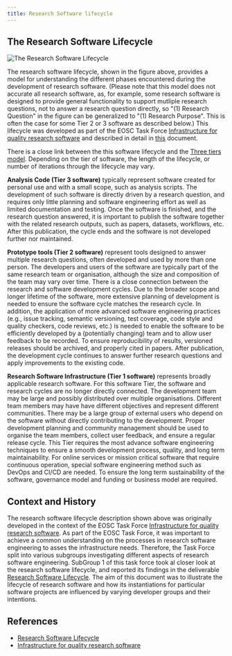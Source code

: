 ```yaml
---
title: Research Software lifecycle
---
```


## The Research Software Lifecycle

![The Research Software Lifecycle](../../images/lifecycle.png)

The research software lifecycle, shown in the figure above, provides a model for understanding the different phases encountered during the development of research software. (Please note that this model does not accurate all research software, as, for example, some research software is designed to provide general functionality to support mutliple research questions, not to answer a research question directly, so "(1) Research Question" in the figure can be generalized to "(1) Research Purpose". This is often the case for some Tier 2 or 3 software as described below.)
This lifecycle was developed as part of the EOSC Task Force [Infrastructure for quality research software](https://eosc.eu/advisory-groups/infrastructures-quality-research-software/) and described in detail in [this](https://doi.org/10.5281/zenodo.8324828) document. 

There is a close link between the this software lifecycle and the [Three tiers model](http://everse.software/RSQKit/three_tier_view). Depending on the tier of software,  the length of the lifecycle, or number of iterations through the lifecycle may vary. 

**Analysis Code (Tier 3 software)** typically represent software created for personal use and with a small scope, such as analysis scripts. The development of such software is directly driven 
by a research question, and requires only little planning and software engineering effort as well as limited documentation and testing. Once the software is finished, and the research question 
answered, it is important to publish the software together with the related research outputs, such as papers, datasets, workflows, etc. After this publication, the cycle ends and the software 
is not developed further nor maintained.

**Prototype tools (Tier 2 software)** represent tools designed to answer multiple research questions, often developed and used by more than one person. The developers and users of the 
software are typically part of the same research team or organisation, although the size and composition of the team may vary over time. There is a close connection between the research and software 
development cycles. Due to the broader scope and longer lifetime of the software, more extensive planning of development is needed to ensure the software cycle matches the research cycle.
In addition, the application of more advanced software engineering practices (e.g., issue tracking, semantic versioning, test coverage, code style and quality checkers, code reviews, etc.) is needed
to enable the software to be efficiently developed by a (potentially changing) team and to allow user feedback to be recorded. To ensure reproducibility of results, versioned releases should 
be archived, and properly cited in papers. After publication, the development cycle continues to answer further research questions and apply improvements to the existing code.

**Research Software Infrastructure (Tier 1 software)** represents broadly applicable research software. For this software Tier, the software and research cycles are no longer directly connected. The 
development team may be large and possibly distributed over multiple organisations. Different team members may have have different objectives and represent different communities. There may be a large 
group of external users who depend on the software without directly contributing to the development. Proper development planning and community management should be used to organise the team members, 
collect user feedback, and ensure a regular release cycle. This Tier requires the most advance software engineering techniques to ensure a smooth development process, quality, and long term 
maintainability. For online services or mission critical software that require continuous operation, special software engineering method such as DevOps and CI/CD are needed. To ensure the long term 
sustainability of the software, governance model and funding or business model are required.

## Context and History

The research software lifecycle description shown above was originally developed in the context of the EOSC Task Force [Infrastructure for quality research software](https://eosc.eu/advisory-groups/infrastructures-quality-research-software/). 
As part of the EOSC Task Force, it was important to achieve a common understanding on the processes in research software engineering to asses the infrastructure needs. 
Therefore, the Task Force split into various subgroups investigating different aspects of research software engineering. 
SubGroup 1 of this task force took al closer look at the research software lifecycle, and reported its findings in the deliverable [Research Software Lifecycle](https://doi.org/10.5281/zenodo.8324828). 
The aim of this document was to illustrate the lifecycle of research software and how its instantiations for particular software projects are influenced by varying developer groups and their intentions. 

## References

- [Research Software Lifecycle](https://doi.org/10.5281/zenodo.8324828)
- [Infrastructure for quality research software](https://eosc.eu/advisory-groups/infrastructures-quality-research-software/)
